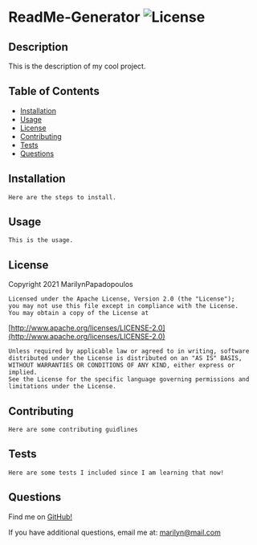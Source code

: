 # ReadMe-Generator       ![License](https://img.shields.io/badge/License-Apache%202.0-blue.svg) 

## Description
This is the description of my cool project.
## Table of Contents
* [Installation](#installation)
* [Usage](#usage)
* [License](#license)
* [Contributing](#contributing)
* [Tests](#tests)
* [Questions](#questions)

## Installation
    Here are the steps to install.
## Usage
    This is the usage.
## License
 Copyright 2021 MarilynPapadopoulos

    Licensed under the Apache License, Version 2.0 (the "License");
    you may not use this file except in compliance with the License.
    You may obtain a copy of the License at
 
[http://www.apache.org/licenses/LICENSE-2.0](http://www.apache.org/licenses/LICENSE-2.0)
 
    Unless required by applicable law or agreed to in writing, software
    distributed under the License is distributed on an "AS IS" BASIS,
    WITHOUT WARRANTIES OR CONDITIONS OF ANY KIND, either express or implied.
    See the License for the specific language governing permissions and
    limitations under the License.
    
## Contributing
    Here are some contributing guidlines
## Tests
    Here are some tests I included since I am learning that now!
## Questions   
  Find me on [GitHub!](https://github.com/MarilynPapadopoulos)

  If you have additional questions, email me at: marilyn@mail.com         
